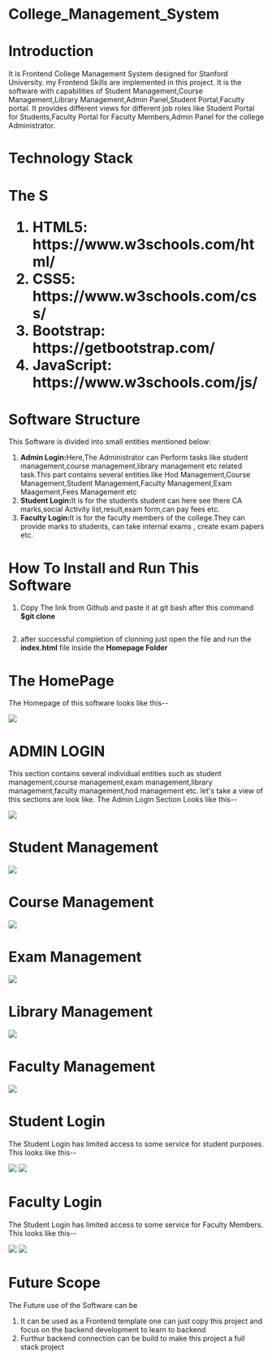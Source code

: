 # College_Management_System
<h1>Introduction</h1>
It is Frontend College Management System designed for Stanford University. my Frontend Skills are implemented in this project. It is the software with capabilities of Student Management,Course Management,Library Management,Admin Panel,Student Portal,Faculty portal. It provides different views for different job roles like Student Portal for Students,Faculty Portal for Faculty Members,Admin Panel for the college Administrator.
<h1>Technology Stack<h1>
  The S
  <ol>
  <li><b>HTML5: https://www.w3schools.com/html/</b></li>
    <li><b>CSS5: https://www.w3schools.com/css/</b></li>
    <li><b>Bootstrap: https://getbootstrap.com/</b></li>
    <li><b>JavaScript: https://www.w3schools.com/js/</b></li>
  </ol>
  
<h1>Software Structure</h1>
This Software is divided into small entities mentioned below:
<ol type="1">
<li><b>Admin Login:</b>Here,The Administrator can Perform tasks like student management,course management,library management etc related task.This part contains several entities like Hod Management,Course Management,Student Management,Faculty Management,Exam Maagement,Fees Management etc</li>
<li><b>Student Login:</b>It is for the students student can here see there CA marks,social Activity list,result,exam form,can pay fees etc.</li>
<li><b>Faculty Login:</b>It is for the faculty members of the college.They can provide marks to students, can take internal exams , create exam papers etc.</li>
</ol>
  
<h1>How To Install and Run This Software</h1>
  <ol type="1">
    <li>Copy The link from Github and paste it at git bash after this command <b>$git clone<pre><copied link></pre></b></li>
    <li> after successful completion of clonning just open the file and run the <b>index.html</b> file inside the <b>Homepage Folder</b></li>
  </ol>
      
<h1>The HomePage</h1>
The Homepage of this software looks like this--

![](https://github.com/Abhiraj-Sardar/College_Management_System/blob/main/OUTPUT/homepage.gif)

<h1>ADMIN LOGIN</h1>
This section contains several individual entities such as student management,course management,exam management,library management,faculty management,hod management etc.
let's take a view of this sections are look like.
The Admin Login Section Looks like this--

![](https://github.com/Abhiraj-Sardar/College_Management_System/blob/main/OUTPUT/adminpanel.gif)

<h1>Student Management</h1>

![](https://github.com/Abhiraj-Sardar/College_Management_System/blob/main/OUTPUT/studentmanage.gif)

<h1>Course Management</h1>

![](https://github.com/Abhiraj-Sardar/College_Management_System/blob/main/OUTPUT/course.gif)

<h1>Exam Management</h1>

![](https://github.com/Abhiraj-Sardar/College_Management_System/blob/main/OUTPUT/exam.gif)

<h1>Library Management</h1>

![](https://github.com/Abhiraj-Sardar/College_Management_System/blob/main/OUTPUT/library.gif)

<h1>Faculty Management</h1>

![](https://github.com/Abhiraj-Sardar/College_Management_System/blob/main/OUTPUT/faculty.gif)

<h1>Student Login</h1>
The Student Login has limited access to some service for student purposes. This looks like this--

![](https://github.com/Abhiraj-Sardar/College_Management_System/blob/main/OUTPUT/studentp1.gif)
![](https://github.com/Abhiraj-Sardar/College_Management_System/blob/main/OUTPUT/studentp2.gif)

<h1>Faculty Login</h1>
The Student Login has limited access to some service for Faculty Members. This looks like this--

![](https://github.com/Abhiraj-Sardar/College_Management_System/blob/main/OUTPUT/facultyp1.gif)
![](https://github.com/Abhiraj-Sardar/College_Management_System/blob/main/OUTPUT/facultyp2.gif)

<h1>Future Scope</h1>
The Future use of the Software can be 
<ol>
  <li>It can be used as a Frontend template one can just copy this project and focus on the backend development to learn to backend</li>
  <li>Furthur backend connection can be build to make this project a full stack project</li>
</ol>
